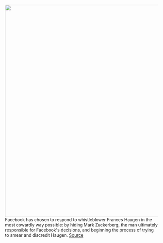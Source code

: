 <img src='https://cdn.vox-cdn.com/thumbor/dJa9wleq4JqeOkD1cyvUY7h3deg=/0x0:2040x1360/1200x800/filters:focal(821x213:1147x539)/cdn.vox-cdn.com/uploads/chorus_image/image/69955722/acastro_072121_4674_zuckerberg_3.0.jpg' width='700px' /><br/>
Facebook has chosen to respond to whistleblower Frances Haugen in the most cowardly way possible: by hiding Mark Zuckerberg, the man ultimately responsible for Facebook's decisions, and beginning the process of trying to smear and discredit Haugen.
<a href='https://www.theverge.com/2021/10/5/22711182/facebook-whistleblower-smear-pr-response'> Source <a/>